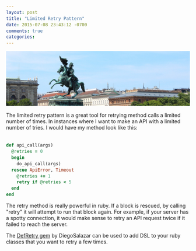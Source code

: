 ```yaml
---
layout: post
title: "Limited Retry Pattern"
date: 2015-07-08 23:43:12 -0700
comments: true
categories: 
---
```


<img src="/images/horse_statue.jpg" alt="horse statue" title="Limited Retry Pattern" class="banner-img" />

The limited retry pattern is a great tool for retrying method calls a limited number of times.  In instances where I want to make an API with a limited number of tries. I would have my method look like this:

```ruby limited_retry.rb

def api_call(args) 
  @retries = 0
  begin
    do_api_call(args)
  rescue ApiError, Timeout 
    @retries += 1
    retry if @retries < 5
  end
end

```

The retry method is really powerful in ruby.  If a block is rescued, by calling "retry" it will attempt to run that block again.  For example, if your server has a spotty connection, it would make sense to retry an API request twice if it failed to reach the server.

The [DefRetry gem](https://github.com/DiegoSalazar/DefRetry) by DiegoSalazar can be used to add DSL to your ruby classes that you want to retry a few times.